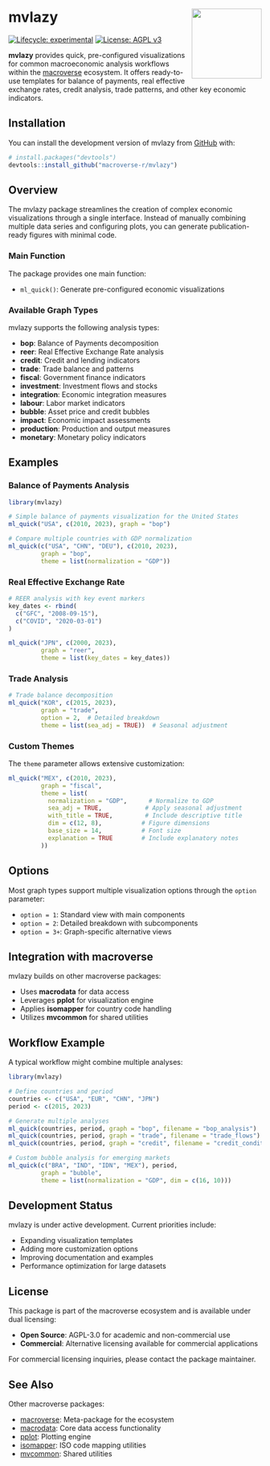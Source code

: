 
<!-- README.md is generated from README.Rmd. Please edit that file -->

# mvlazy <img src="man/figures/logo.png" align="right" height="139" alt="" />

<!-- badges: start -->

[![Lifecycle:
experimental](https://img.shields.io/badge/lifecycle-experimental-orange.svg)](https://lifecycle.r-lib.org/articles/stages.html#experimental)
[![License: AGPL
v3](https://img.shields.io/badge/License-AGPL%20v3-blue.svg)](https://www.gnu.org/licenses/agpl-3.0)
<!-- badges: end -->

**mvlazy** provides quick, pre-configured visualizations for common
macroeconomic analysis workflows within the
[macroverse](https://github.com/macroverse-r/macroverse) ecosystem. It
offers ready-to-use templates for balance of payments, real effective
exchange rates, credit analysis, trade patterns, and other key economic
indicators.

## Installation

You can install the development version of mvlazy from
[GitHub](https://github.com/) with:

``` r
# install.packages("devtools")
devtools::install_github("macroverse-r/mvlazy")
```

## Overview

The mvlazy package streamlines the creation of complex economic
visualizations through a single interface. Instead of manually combining
multiple data series and configuring plots, you can generate
publication-ready figures with minimal code.

### Main Function

The package provides one main function:

- `ml_quick()`: Generate pre-configured economic visualizations

### Available Graph Types

mvlazy supports the following analysis types:

- **bop**: Balance of Payments decomposition
- **reer**: Real Effective Exchange Rate analysis
- **credit**: Credit and lending indicators
- **trade**: Trade balance and patterns
- **fiscal**: Government finance indicators
- **investment**: Investment flows and stocks
- **integration**: Economic integration measures
- **labour**: Labor market indicators
- **bubble**: Asset price and credit bubbles
- **impact**: Economic impact assessments
- **production**: Production and output measures
- **monetary**: Monetary policy indicators

## Examples

### Balance of Payments Analysis

``` r
library(mvlazy)

# Simple balance of payments visualization for the United States
ml_quick("USA", c(2010, 2023), graph = "bop")

# Compare multiple countries with GDP normalization
ml_quick(c("USA", "CHN", "DEU"), c(2010, 2023), 
         graph = "bop",
         theme = list(normalization = "GDP"))
```

### Real Effective Exchange Rate

``` r
# REER analysis with key event markers
key_dates <- rbind(
  c("GFC", "2008-09-15"),
  c("COVID", "2020-03-01")
)

ml_quick("JPN", c(2000, 2023), 
         graph = "reer",
         theme = list(key_dates = key_dates))
```

### Trade Analysis

``` r
# Trade balance decomposition
ml_quick("KOR", c(2015, 2023), 
         graph = "trade",
         option = 2,  # Detailed breakdown
         theme = list(sea_adj = TRUE))  # Seasonal adjustment
```

### Custom Themes

The `theme` parameter allows extensive customization:

``` r
ml_quick("MEX", c(2010, 2023), 
         graph = "fiscal",
         theme = list(
           normalization = "GDP",      # Normalize to GDP
           sea_adj = TRUE,            # Apply seasonal adjustment
           with_title = TRUE,         # Include descriptive title
           dim = c(12, 8),           # Figure dimensions
           base_size = 14,           # Font size
           explanation = TRUE        # Include explanatory notes
         ))
```

## Options

Most graph types support multiple visualization options through the
`option` parameter:

- `option = 1`: Standard view with main components
- `option = 2`: Detailed breakdown with subcomponents
- `option = 3+`: Graph-specific alternative views

## Integration with macroverse

mvlazy builds on other macroverse packages:

- Uses **macrodata** for data access
- Leverages **pplot** for visualization engine
- Applies **isomapper** for country code handling
- Utilizes **mvcommon** for shared utilities

## Workflow Example

A typical workflow might combine multiple analyses:

``` r
library(mvlazy)

# Define countries and period
countries <- c("USA", "EUR", "CHN", "JPN")
period <- c(2015, 2023)

# Generate multiple analyses
ml_quick(countries, period, graph = "bop", filename = "bop_analysis")
ml_quick(countries, period, graph = "trade", filename = "trade_flows")
ml_quick(countries, period, graph = "credit", filename = "credit_conditions")

# Custom bubble analysis for emerging markets
ml_quick(c("BRA", "IND", "IDN", "MEX"), period, 
         graph = "bubble",
         theme = list(normalization = "GDP", dim = c(16, 10)))
```

## Development Status

mvlazy is under active development. Current priorities include:

- Expanding visualization templates
- Adding more customization options
- Improving documentation and examples
- Performance optimization for large datasets

## License

This package is part of the macroverse ecosystem and is available under
dual licensing:

- **Open Source**: AGPL-3.0 for academic and non-commercial use
- **Commercial**: Alternative licensing available for commercial
  applications

For commercial licensing inquiries, please contact the package
maintainer.

## See Also

Other macroverse packages:

- [macroverse](https://github.com/macroverse-r/macroverse): Meta-package
  for the ecosystem
- [macrodata](https://github.com/macroverse-r/macrodata): Core data
  access functionality
- [pplot](https://github.com/macroverse-r/pplot): Plotting engine
- [isomapper](https://github.com/macroverse-r/isomapper): ISO code
  mapping utilities
- [mvcommon](https://github.com/macroverse-r/mvcommon): Shared utilities
